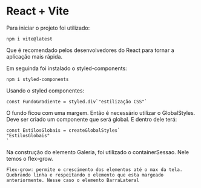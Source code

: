 # React + Vite

Para iniciar o projeto foi utilizado:

    npm i vite@latest

Que é recomendado pelos desenvolvedores do React para tornar a aplicação mais rápida.

Em seguinda foi instalado o styled-components:

    npm i styled-components

Usando o styled componentes:

    const FundoGradiente = styled.div`"estilização CSS"`

O fundo ficou com uma margem. Então é necessário utilizar o GlobalStyles. Deve ser criado um componente que será global.
E dentro dele terá:

    const EstilosGlobais = createGlobalStyles`
    "EstilosGlobais"
    `

Na construção do elemento Galeria, foi utilizado o containerSessao. Nele temos o flex-grow.

    Flex-grow: permite o crescimento dos elementos até o max da tela. Quebrando linha e respeitando o elemento que esta margeado anteriormente. Nesse caso o elemento BarraLateral
